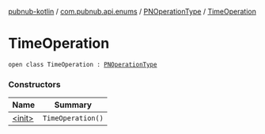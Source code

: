 [pubnub-kotlin](../../../index.md) / [com.pubnub.api.enums](../../index.md) / [PNOperationType](../index.md) / [TimeOperation](./index.md)

# TimeOperation

`open class TimeOperation : `[`PNOperationType`](../index.md)

### Constructors

| Name | Summary |
|---|---|
| [&lt;init&gt;](-init-.md) | `TimeOperation()` |
